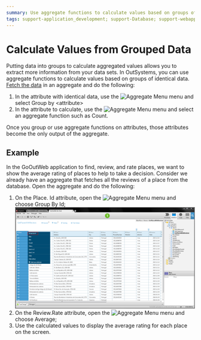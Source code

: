 ```yaml
---
summary: Use aggregate functions to calculate values based on groups of identical data.
tags: support-application_development; support-Database; support-webapps
---
```


# Calculate Values from Grouped Data

Putting data into groups to calculate aggregated values allows you to extract
more information from your data sets. In OutSystems, you can use aggregate
functions to calculate values based on groups of identical data. [Fetch the
data](<fetch-display.md>) in an aggregate and do the following:

1. In the attribute with identical data, use the ![Aggregate Menu](../../../shared/icons-service-studio/aggregate-menu.png) menu and select Group by &lt;attribute&gt;
2. In the attribute to calculate, use the  ![Aggregate Menu](../../../shared/icons-service-studio/aggregate-menu.png) menu and select an aggregate function such as Count. 

Once you group or use aggregate functions on attributes, those attributes
become the only output of the aggregate.


## Example

In the GoOutWeb application to find, review, and rate places, we want to show
the average rating of places to help to take a decision. Consider we already
have an aggregate that fetches all the reviews of a place from the database. Open the aggregate and do the following:

1. On the Place.  Id attribute, open the ![Aggregate Menu](../../../shared/icons-service-studio/aggregate-menu.png) menu and choose Group By Id;  
![](images/group-calculate.png)
2. On the Review.Rate attribute, open the ![Aggregate Menu](../../../shared/icons-service-studio/aggregate-menu.png) menu and choose Average;
3. Use the calculated values to display the average rating for each place on the screen.